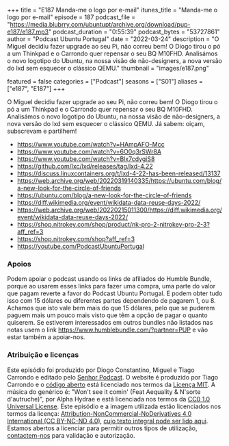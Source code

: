 +++
title = "E187 Manda-me o logo por e-mail"
itunes_title = "Manda-me o logo por e-mail"
episode = 187
podcast_file = "https://media.blubrry.com/ubuntupt/archive.org/download/pup-e187/e187.mp3"
podcast_duration = "0:55:39"
podcast_bytes = "53727861"
author = "Podcast Ubuntu Portugal"
date = "2022-03-24"
description = "O Miguel decidiu fazer upgrade ao seu Pi, não correu bem! O Diogo tirou o pó a um Thinkpad e o Carrondo quer repensar o seu BQ M10FHD. Analisámos o novo logotipo do Ubuntu, na nossa visão de não-designers, a nova versão do lxd sem esquecer o clássico QEMU."
thumbnail = "images/e187.png"

featured = false
categories = ["Podcast"]
seasons = ["S01"]
aliases = ["e187", "E187"]
+++

O Miguel decidiu fazer upgrade ao seu Pi, não correu bem! O Diogo tirou o pó a um Thinkpad e o Carrondo quer repensar o seu BQ M10FHD. Analisámos o novo logotipo do Ubuntu, na nossa visão de não-designers, a nova versão do lxd sem esquecer o clássico QEMU.
Já sabem: oiçam, subscrevam e partilhem!

* https://www.youtube.com/watch?v=HAmpAFO-Mcc
* https://www.youtube.com/watch?v=6O0q3rSWr8A
* https://www.youtube.com/watch?v=Blx7cdygiS8
* https://github.com/lxc/lxd/releases/tag/lxd-4.22
* https://discuss.linuxcontainers.org/t/lxd-4-22-has-been-released/13137
* https://web.archive.org/web/20220319140335/https://ubuntu.com/blog/a-new-look-for-the-circle-of-friends
* https://ubuntu.com/blog/a-new-look-for-the-circle-of-friends
* https://diff.wikimedia.org/event/wikidata-data-reuse-days-2022/
* https://web.archive.org/web/20220215011300/https://diff.wikimedia.org/event/wikidata-data-reuse-days-2022/
* https://shop.nitrokey.com/shop/product/nk-pro-2-nitrokey-pro-2-3?aff_ref=3
* https://shop.nitrokey.com/shop?aff_ref=3
* https://youtube.com/PodcastUbuntuPortugal


### Apoios
Podem apoiar o podcast usando os links de afiliados do Humble Bundle, porque ao usarem esses links para fazer uma compra, uma parte do valor que pagam reverte a favor do Podcast Ubuntu Portugal.
E podem obter tudo isso com 15 dólares ou diferentes partes dependendo de pagarem 1, ou 8.
Achamos que isto vale bem mais do que 15 dólares, pelo que se puderem paguem mais um pouco mais visto que têm a opção de pagar o quanto quiserem.
Se estiverem interessados em outros bundles não listados nas notas usem o link https://www.humblebundle.com/?partner=PUP e vão estar também a apoiar-nos.

### Atribuição e licenças
Este episódio foi produzido por Diogo Constantino, Miguel e Tiago Carrondo e editado pelo [Senhor Podcast](https://senhorpodcast.pt/).
O website é produzido por Tiago Carrondo e o [código aberto](https://gitlab.com/podcastubuntuportugal/website) está licenciado nos termos da [Licença MIT](https://gitlab.com/podcastubuntuportugal/website/main/LICENSE).
A música do genérico é: "Won't see it comin' (Feat Aequality & N'sorte d'autruche)", por Alpha Hydrae e está licenciada nos termos da [CC0 1.0 Universal License](https://creativecommons.org/publicdomain/zero/1.0/).
Este episódio e a imagem utilizada estão licenciados nos termos da licença: [Attribution-NonCommercial-NoDerivatives 4.0 International (CC BY-NC-ND 4.0)](https://creativecommons.org/licenses/by-nc-nd/4.0/), [cujo texto integral pode ser lido aqui](https://creativecommons.org/licenses/by-nc-nd/4.0/legalcode). Estamos abertos a licenciar para permitir outros tipos de utilização, [contactem-nos](https://podcastubuntuportugal.org/contactos) para validação e autorização.

